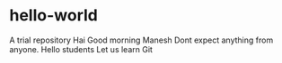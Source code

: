 # hello-world
A trial repository
Hai Good morning Manesh
Dont expect anything from anyone.
Hello students
Let us learn Git

